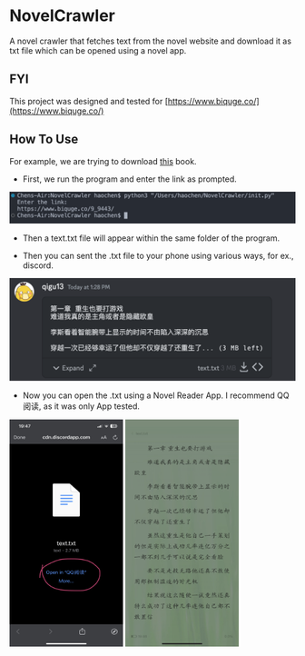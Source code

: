 # NovelCrawler

A novel crawler that fetches text from the novel website and download it as txt file which can be opened using a novel app. 

## FYI 

This project was designed and tested for [https://www.biquge.co/](https://www.biquge.co/)

## How To Use 

For example, we are trying to download [this](https://www.biquge.co/9_9443/) book. 

* First, we run the program and enter the link as prompted. 

<img src="\img\init.png" alt= "ScreenShot">

* Then a text.txt file will appear within the same folder of the program. 

* Then you can sent the .txt file to your phone using various ways, for ex., discord. 

<img src="\img\discord.png" alt= "ScreenShot">

* Now you can open the .txt using a Novel Reader App. I recommend QQ阅读, as it was only App tested. 

<img src="\img\open.jpg" alt= "ScreenShot" width="200" height="400">

<img src="\img\read.PNG" alt= "ScreenShot" width="200" height="400">
